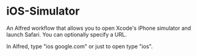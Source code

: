 iOS-Simulator
=============

An Alfred workflow that allows you to open Xcode's iPhone simulator and launch Safari. You can optionally specify a URL.

In Alfred, type "ios google.com" or just to open type "ios".
